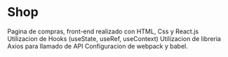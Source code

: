 # Shop
Pagina de compras, front-end realizado con HTML, Css y React.js
Utilizacion de Hooks (useState, useRef, useContext)
Utilizacion de libreria Axios para llamado de API
Configuracion de webpack y babel.
